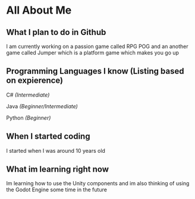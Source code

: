 # All About Me
 
 ## What I plan to do in Github
 I am currently working on a passion game called RPG POG and an another game called Jumper which is a platform game which makes you go up

 ## Programming Languages I know (Listing based on expierence)
C# *(Intermediate)*

Java *(Beginner/Intermediate)*

Python *(Beginner)*

 ## When I started coding
 I started when I was around 10 years old

 ## What im learning right now
 Im learning how to use the Unity components and im also thinking of using the Godot Engine some time in the future
